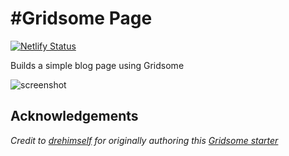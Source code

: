 # #Gridsome Page
[![Netlify Status](https://api.netlify.com/api/v1/badges/0f28f7f5-48cd-41af-aab2-c2a75ce4c8c9/deploy-status)](https://app.netlify.com/sites/hopeful-minsky-b32a3d/deploys)

Builds a simple blog page using Gridsome

![screenshot](https://user-images.githubusercontent.com/4316355/55691365-a2403380-596b-11e9-93be-05b846ec7760.jpg)

## Acknowledgements
_Credit to [drehimself](https://github.com/drehimself) for originally authoring this [Gridsome starter](https://github.com/drehimself/gridsome-portfolio-starter)_